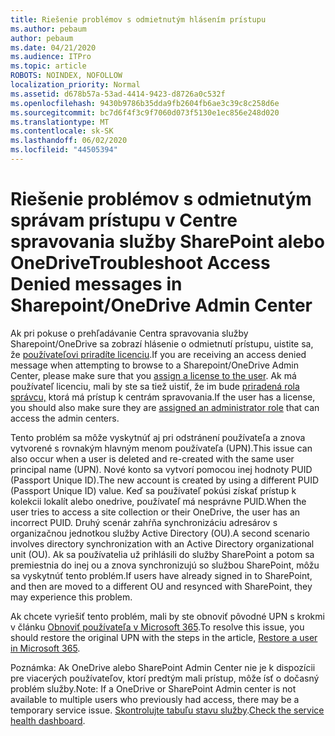 ```yaml
---
title: Riešenie problémov s odmietnutým hlásením prístupu
ms.author: pebaum
author: pebaum
ms.date: 04/21/2020
ms.audience: ITPro
ms.topic: article
ROBOTS: NOINDEX, NOFOLLOW
localization_priority: Normal
ms.assetid: d678b57a-53ad-4414-9423-d8726a0c532f
ms.openlocfilehash: 9430b9786b35dda9fb2604fb6ae3c39c8c258d6e
ms.sourcegitcommit: bc7d6f4f3c9f7060d073f5130e1ec856e248d020
ms.translationtype: MT
ms.contentlocale: sk-SK
ms.lasthandoff: 06/02/2020
ms.locfileid: "44505394"
---
```

# <a name="troubleshoot-access-denied-messages-in-sharepointonedrive-admin-center"></a><span data-ttu-id="dfc7a-102">Riešenie problémov s odmietnutým správam prístupu v Centre spravovania služby SharePoint alebo OneDrive</span><span class="sxs-lookup"><span data-stu-id="dfc7a-102">Troubleshoot Access Denied messages in Sharepoint/OneDrive Admin Center</span></span>

<span data-ttu-id="dfc7a-103">Ak pri pokuse o prehľadávanie Centra spravovania služby Sharepoint/OneDrive sa zobrazí hlásenie o odmietnutí prístupu, uistite sa, že [používateľovi priradíte licenciu](https://docs.microsoft.com/microsoft-365/admin/add-users/add-users).</span><span class="sxs-lookup"><span data-stu-id="dfc7a-103">If you are receiving an access denied message when attempting to browse to a Sharepoint/OneDrive Admin Center, please make sure that you [assign a license to the user](https://docs.microsoft.com/microsoft-365/admin/add-users/add-users).</span></span> <span data-ttu-id="dfc7a-104">Ak má používateľ licenciu, mali by ste sa tiež uistiť, že im bude [priradená rola správcu,](hhttps://docs.microsoft.com/microsoft-365/admin/add-users/about-admin-roles) ktorá má prístup k centrám spravovania.</span><span class="sxs-lookup"><span data-stu-id="dfc7a-104">If the user has a license, you should also make sure they are [assigned an administrator role](hhttps://docs.microsoft.com/microsoft-365/admin/add-users/about-admin-roles) that can access the admin centers.</span></span>

<span data-ttu-id="dfc7a-105">Tento problém sa môže vyskytnúť aj pri odstránení používateľa a znova vytvorené s rovnakým hlavným menom používateľa (UPN).</span><span class="sxs-lookup"><span data-stu-id="dfc7a-105">This issue can also occur when a user is deleted and re-created with the same user principal name (UPN).</span></span> <span data-ttu-id="dfc7a-106">Nové konto sa vytvorí pomocou inej hodnoty PUID (Passport Unique ID).</span><span class="sxs-lookup"><span data-stu-id="dfc7a-106">The new account is created by using a different PUID (Passport Unique ID) value.</span></span> <span data-ttu-id="dfc7a-107">Keď sa používateľ pokúsi získať prístup k kolekcii lokalít alebo onedrive, používateľ má nesprávne PUID.</span><span class="sxs-lookup"><span data-stu-id="dfc7a-107">When the user tries to access a site collection or their OneDrive, the user has an incorrect PUID.</span></span> <span data-ttu-id="dfc7a-108">Druhý scenár zahŕňa synchronizáciu adresárov s organizačnou jednotkou služby Active Directory (OU).</span><span class="sxs-lookup"><span data-stu-id="dfc7a-108">A second scenario involves directory synchronization with an Active Directory organizational unit (OU).</span></span> <span data-ttu-id="dfc7a-109">Ak sa používatelia už prihlásili do služby SharePoint a potom sa premiestnia do inej ou a znova synchronizujú so službou SharePoint, môžu sa vyskytnúť tento problém.</span><span class="sxs-lookup"><span data-stu-id="dfc7a-109">If users have already signed in to SharePoint, and then are moved to a different OU and resynced with SharePoint, they may experience this problem.</span></span>

<span data-ttu-id="dfc7a-110">Ak chcete vyriešiť tento problém, mali by ste obnoviť pôvodné UPN s krokmi v článku [Obnoviť používateľa v Microsoft 365](https://docs.microsoft.com/microsoft-365/admin/add-users/restore-user).</span><span class="sxs-lookup"><span data-stu-id="dfc7a-110">To resolve this issue, you should restore the original UPN with the steps in the article, [Restore a user in Microsoft 365](https://docs.microsoft.com/microsoft-365/admin/add-users/restore-user).</span></span>

<span data-ttu-id="dfc7a-111">Poznámka: Ak OneDrive alebo SharePoint Admin Center nie je k dispozícii pre viacerých používateľov, ktorí predtým mali prístup, môže ísť o dočasný problém služby.</span><span class="sxs-lookup"><span data-stu-id="dfc7a-111">Note: If a OneDrive or SharePoint Admin center is not available to multiple users who previously had access, there may be a temporary service issue.</span></span>  <span data-ttu-id="dfc7a-112">[Skontrolujte tabuľu stavu služby](https://portal.office.com/adminportal/home#/servicehealth).</span><span class="sxs-lookup"><span data-stu-id="dfc7a-112">[Check the service health dashboard](https://portal.office.com/adminportal/home#/servicehealth).</span></span>



